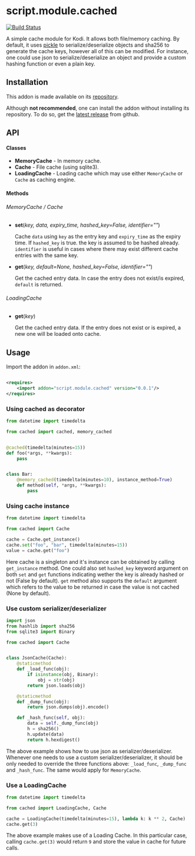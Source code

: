 # script.module.cached

[![Build Status](https://github.com/i96751414/script.module.cached/workflows/build/badge.svg)](https://github.com/i96751414/script.module.cached/actions?query=workflow%3Abuild)

A simple cache module for Kodi. It allows both file/memory caching. By default, it
uses [pickle](https://docs.python.org/3/library/pickle.html) to serialize/deserialize objects and sha256 to generate the
cache keys, however all of this can be modified. For instance, one could use json to serialize/deserialize an object and
provide a custom hashing function or even a plain key.

## Installation

This addon is made available on its [repository](https://github.com/i96751414/repository.github#installation).

Although **not recommended**, one can install the addon without installing its repository. To do so, get the
[latest release](https://github.com/i96751414/script.module.cached/releases/latest) from github.

## API

#### Classes

- **MemoryCache** - In memory cache.
- **Cache** - File cache (using sqlite3).
- **LoadingCache** - Loading cache which may use either `MemoryCache` or `Cache` as caching engine.

#### Methods

###### MemoryCache / Cache

- **set**(*key, data, expiry_time, hashed_key=False, identifier=""*)

  Cache `data` using `key` as the entry key and `expiry_time` as the expiry time. If `hashed_key` is true. the key is
  assumed to be hashed already. `identifier` is useful in cases where there may exist different cache entries with the
  same key.

- **get**(*key, default=None, hashed_key=False, identifier=""*)

  Get the cached entry data. In case the entry does not exist/is expired, `default` is returned.

###### LoadingCache

- **get**(*key*)

  Get the cached entry data. If the entry does not exist or is expired, a new one will be loaded onto cache.

## Usage

Import the addon in `addon.xml`:

```xml

<requires>
    <import addon="script.module.cached" version="0.0.1"/>
</requires>
```

### Using cached as decorator

```python
from datetime import timedelta

from cached import cached, memory_cached


@cached(timedelta(minutes=15))
def foo(*args, **kwargs):
    pass


class Bar:
    @memory_cached(timedelta(minutes=10), instance_method=True)
    def method(self, *args, **kwargs):
        pass
```

### Using cache instance

```python
from datetime import timedelta

from cached import Cache

cache = Cache.get_instance()
cache.set("foo", "bar", timedelta(minutes=15))
value = cache.get("foo")
```

Here cache is a singleton and it's instance can be obtained by calling `get_instance` method. One could also
set `hashed_key` keyword argument on both `set` and `get` functions indicating wether the key is already hashed or not
(False by default). `get` method also supports the `default` argument which refers to the value to be returned in case
the value is not cached (None by default).

### Use custom serializer/deserializer

```python
import json
from hashlib import sha256
from sqlite3 import Binary

from cached import Cache


class JsonCache(Cache):
    @staticmethod
    def _load_func(obj):
        if isinstance(obj, Binary):
            obj = str(obj)
        return json.loads(obj)

    @staticmethod
    def _dump_func(obj):
        return json.dumps(obj).encode()

    def _hash_func(self, obj):
        data = self._dump_func(obj)
        h = sha256()
        h.update(data)
        return h.hexdigest()
```

The above example shows how to use json as serializer/deserializer. Whenever one needs to use a custom
serializer/deserializer, it should be only needed to override the three functions above:
`_load_func`, `_dump_func` and `_hash_func`. The same would apply for `MemoryCache`.

### Use a LoadingCache

```python
from datetime import timedelta

from cached import LoadingCache, Cache

cache = LoadingCache(timedelta(minutes=15), lambda k: k ** 2, Cache)
cache.get(3)
```

The above example makes use of a Loading Cache. In this particular case, calling `cache.get(3)` would return `9` and
store the value in cache for future calls.